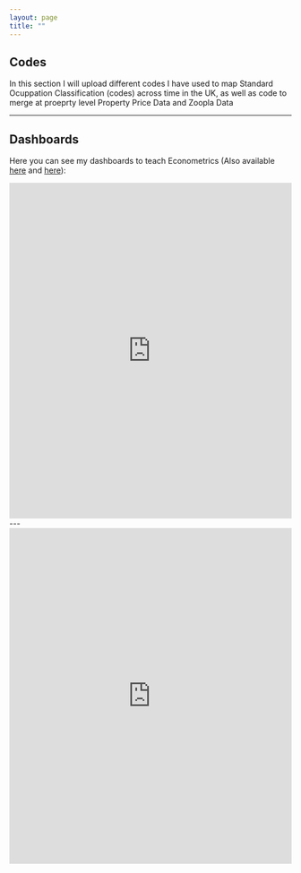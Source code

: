 ```yaml
---
layout: page
title: ""
---
```


## Codes

In this section I will upload different codes I have used to map Standard Ocuppation Classification (codes) across time in the UK, as well as code to merge at proeprty level Property Price Data and Zoopla Data

---
## Dashboards

Here you can see my dashboards to teach Econometrics (Also available [here](https://davmesrui.shinyapps.io/AoE_tutorial_1/) and [here](https://davmesrui.shinyapps.io/AoE_tutorial_2/)):

<iframe 
    src="https://davmesrui.shinyapps.io/AoE_tutorial_1/" 
    width="100%" 
    height="600" 
    style="border:none;">
</iframe>
---
<iframe 
    src="https://davmesrui.shinyapps.io/AoE_tutorial_2/" 
    width="100%" 
    height="600" 
    style="border:none;">
</iframe>
